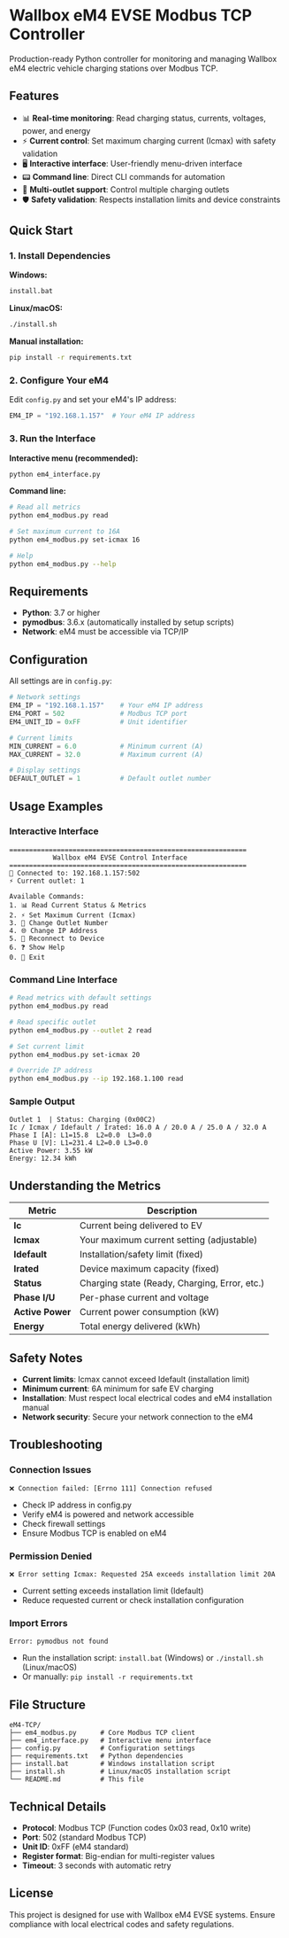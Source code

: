 # Wallbox eM4 EVSE Modbus TCP Controller

Production-ready Python controller for monitoring and managing Wallbox eM4 electric vehicle charging stations over Modbus TCP.

## Features

- 📊 **Real-time monitoring**: Read charging status, currents, voltages, power, and energy
- ⚡ **Current control**: Set maximum charging current (Icmax) with safety validation
- 🖥️ **Interactive interface**: User-friendly menu-driven interface
- 📟 **Command line**: Direct CLI commands for automation
- 🔧 **Multi-outlet support**: Control multiple charging outlets
- 🛡️ **Safety validation**: Respects installation limits and device constraints

## Quick Start

### 1. Install Dependencies

**Windows:**
```bash
install.bat
```

**Linux/macOS:**
```bash
./install.sh
```

**Manual installation:**
```bash
pip install -r requirements.txt
```

### 2. Configure Your eM4

Edit `config.py` and set your eM4's IP address:
```python
EM4_IP = "192.168.1.157"  # Your eM4 IP address
```

### 3. Run the Interface

**Interactive menu (recommended):**
```bash
python em4_interface.py
```

**Command line:**
```bash
# Read all metrics
python em4_modbus.py read

# Set maximum current to 16A
python em4_modbus.py set-icmax 16

# Help
python em4_modbus.py --help
```

## Requirements

- **Python**: 3.7 or higher
- **pymodbus**: 3.6.x (automatically installed by setup scripts)
- **Network**: eM4 must be accessible via TCP/IP

## Configuration

All settings are in `config.py`:

```python
# Network settings
EM4_IP = "192.168.1.157"    # Your eM4 IP address
EM4_PORT = 502              # Modbus TCP port
EM4_UNIT_ID = 0xFF          # Unit identifier

# Current limits
MIN_CURRENT = 6.0           # Minimum current (A)
MAX_CURRENT = 32.0          # Maximum current (A)

# Display settings
DEFAULT_OUTLET = 1          # Default outlet number
```

## Usage Examples

### Interactive Interface

```
============================================================
           Wallbox eM4 EVSE Control Interface
============================================================
📡 Connected to: 192.168.1.157:502
⚡ Current outlet: 1

Available Commands:
1. 📊 Read Current Status & Metrics
2. ⚡ Set Maximum Current (Icmax)
3. 🔌 Change Outlet Number
4. 🌐 Change IP Address
5. 🔄 Reconnect to Device
6. ❓ Show Help
0. 🚪 Exit
```

### Command Line Interface

```bash
# Read metrics with default settings
python em4_modbus.py read

# Read specific outlet
python em4_modbus.py --outlet 2 read

# Set current limit
python em4_modbus.py set-icmax 20

# Override IP address
python em4_modbus.py --ip 192.168.1.100 read
```

### Sample Output

```
Outlet 1  | Status: Charging (0x00C2)
Ic / Icmax / Idefault / Irated: 16.0 A / 20.0 A / 25.0 A / 32.0 A
Phase I [A]: L1=15.8  L2=0.0  L3=0.0
Phase U [V]: L1=231.4 L2=0.0 L3=0.0
Active Power: 3.55 kW
Energy: 12.34 kWh
```

## Understanding the Metrics

| Metric | Description |
|--------|-------------|
| **Ic** | Current being delivered to EV |
| **Icmax** | Your maximum current setting (adjustable) |
| **Idefault** | Installation/safety limit (fixed) |
| **Irated** | Device maximum capacity (fixed) |
| **Status** | Charging state (Ready, Charging, Error, etc.) |
| **Phase I/U** | Per-phase current and voltage |
| **Active Power** | Current power consumption (kW) |
| **Energy** | Total energy delivered (kWh) |

## Safety Notes

- **Current limits**: Icmax cannot exceed Idefault (installation limit)
- **Minimum current**: 6A minimum for safe EV charging
- **Installation**: Must respect local electrical codes and eM4 installation manual
- **Network security**: Secure your network connection to the eM4

## Troubleshooting

### Connection Issues

```
❌ Connection failed: [Errno 111] Connection refused
```
- Check IP address in config.py
- Verify eM4 is powered and network accessible
- Check firewall settings
- Ensure Modbus TCP is enabled on eM4

### Permission Denied
```
❌ Error setting Icmax: Requested 25A exceeds installation limit 20A
```
- Current setting exceeds installation limit (Idefault)
- Reduce requested current or check installation configuration

### Import Errors
```
Error: pymodbus not found
```
- Run the installation script: `install.bat` (Windows) or `./install.sh` (Linux/macOS)
- Or manually: `pip install -r requirements.txt`

## File Structure

```
eM4-TCP/
├── em4_modbus.py      # Core Modbus TCP client
├── em4_interface.py   # Interactive menu interface
├── config.py          # Configuration settings
├── requirements.txt   # Python dependencies
├── install.bat        # Windows installation script
├── install.sh         # Linux/macOS installation script
└── README.md          # This file
```

## Technical Details

- **Protocol**: Modbus TCP (Function codes 0x03 read, 0x10 write)
- **Port**: 502 (standard Modbus TCP)
- **Unit ID**: 0xFF (eM4 standard)
- **Register format**: Big-endian for multi-register values
- **Timeout**: 3 seconds with automatic retry

## License

This project is designed for use with Wallbox eM4 EVSE systems. Ensure compliance with local electrical codes and safety regulations.